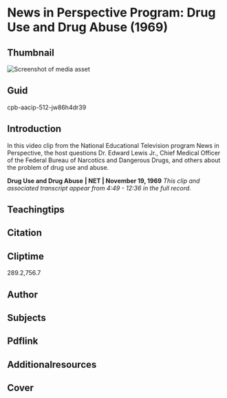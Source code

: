 # News in Perspective Program: Drug Use and Drug Abuse (1969)

## Thumbnail

![Screenshot of media asset](https://s3.amazonaws.com/americanarchive.org/thumbnail/cpb-aacip-512-jw86h4dr39.jpg "Screenshot media asset")


## Guid
cpb-aacip-512-jw86h4dr39

## Introduction

In this video clip from the National Educational Television program News in Perspective, the host questions Dr. Edward Lewis Jr., Chief Medical Officer of the Federal Bureau of Narcotics and Dangerous Drugs, and others about the problem of drug use and abuse.

<b>Drug Use and Drug Abuse</b>
<b>| NET | November 19, 1969</b>
<i>This clip and associated transcript appear from 4:49 - 12:36 in the full record.</i>

## Teachingtips

## Citation

## Cliptime

289.2,756.7

## Author
## Subjects
## Pdflink
## Additionalresources
## Cover
